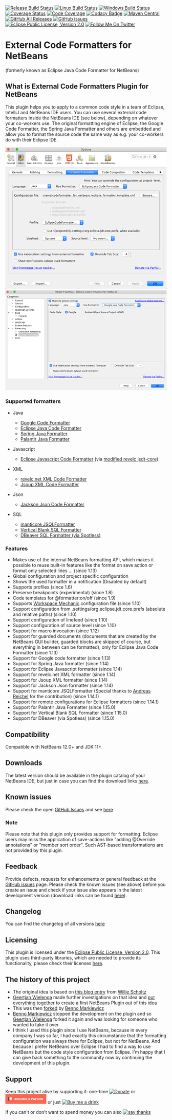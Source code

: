 [![Release Build Status](https://github.com/funfried/externalcodeformatter_for_netbeans/actions/workflows/release_maven.yml/badge.svg)](https://github.com/funfried/externalcodeformatter_for_netbeans/actions/workflows/release_maven.yml)
[![Linux Build Status](https://github.com/funfried/externalcodeformatter_for_netbeans/actions/workflows/linux_maven.yml/badge.svg)](https://github.com/funfried/externalcodeformatter_for_netbeans/actions/workflows/linux_maven.yml)
[![Windows Build Status](https://github.com/funfried/externalcodeformatter_for_netbeans/actions/workflows/windows_maven.yml/badge.svg)](https://github.com/funfried/externalcodeformatter_for_netbeans/actions/workflows/windows_maven.yml)
[![Coverage Status](https://coveralls.io/repos/github/funfried/externalcodeformatter_for_netbeans/badge.svg?branch=master)](https://coveralls.io/github/funfried/externalcodeformatter_for_netbeans?branch=master)
[![Code Coverage](https://codecov.io/gh/funfried/externalcodeformatter_for_netbeans/branch/master/graph/badge.svg)](https://codecov.io/gh/funfried/externalcodeformatter_for_netbeans)
[![Codacy Badge](https://api.codacy.com/project/badge/Grade/7d825731274a4f4783e4203eb7cbf811)](https://www.codacy.com/manual/funfried/externalcodeformatter_for_netbeans?utm_source=github.com&amp;utm_medium=referral&amp;utm_content=funfried/externalcodeformatter_for_netbeans&amp;utm_campaign=Badge_Grade)
[![Maven Central](https://img.shields.io/maven-central/v/de.funfried.netbeans.plugins/externalcodeformatter)](https://repo1.maven.org/maven2/de/funfried/netbeans/plugins/externalcodeformatter/)
[![GitHub All Releases](https://img.shields.io/github/downloads/funfried/externalcodeformatter_for_netbeans/total)](https://github.com/funfried/externalcodeformatter_for_netbeans/releases)
[![GitHub issues](https://img.shields.io/github/issues/funfried/externalcodeformatter_for_netbeans)](https://github.com/funfried/externalcodeformatter_for_netbeans/issues)
[![Eclipse Public License, Version 2.0](https://img.shields.io/badge/license-EPL%20v2.0-green)](http://funfried.github.io/externalcodeformatter_for_netbeans/licenses.html)
[![Follow Me On Twitter](https://img.shields.io/twitter/follow/funfried84?style=social)](https://twitter.com/funfried84)

External Code Formatters for NetBeans
=====================================
(formerly known as Eclipse Java Code Formatter for NetBeans)

What is External Code Formatters Plugin for NetBeans
----------------------------------------------------
This plugin helps you to apply to a common code style in a team of Eclipse,
IntelliJ and NetBeans IDE users. You can use several external code formatters
inside the NetBeans IDE (see below), depending on whatever your co-workers use.
The original formatting engine of Eclipse, the Google Code Formatter, the Spring
Java Formatter and others are embedded and allow you to format the source code
the same way as e.g. your co-workers do with their Eclipse IDE.

![Global settings](/src/site/resources/imgs/global.png)
![Project settings](/src/site/resources/imgs/project.png)

### Supported formatters
*   Java
    *   [Google Code Formatter](https://github.com/google/google-java-format)
    *   [Eclipse Java Code Formatter](https://help.eclipse.org/kepler/index.jsp?topic=%2Forg.eclipse.jdt.doc.isv%2Fguide%2Fjdt_api_codeformatter.htm)
    *   [Spring Java Formatter](https://github.com/spring-io/spring-javaformat)
    *   [Palantir Java Formatter](https://github.com/palantir/palantir-java-format)

*   Javascript
    *   [Eclipse Javascript Code Formatter](https://help.eclipse.org/2019-12/index.jsp?topic=%2Forg.eclipse.wst.jsdt.doc%2Fstarted%2Foverview.html&cp%3D52_0) (via [modified revelc jsdt-core](https://github.com/funfried/jsdt-core))

*   XML
    *   [revelc.net XML Code Formatter](https://github.com/revelc/xml-formatter)
    *   [Jsoup XML Code Formatter](https://jsoup.org/)

*   Json
    *   [Jackson Json Code Formatter](https://github.com/FasterXML/jackson)

*   SQL
    *   [manticore JSQLFormatter](https://github.com/manticore-projects/jsqlformatter)
    *   [Vertical Blank SQL Formatter](https://github.com/vertical-blank/sql-formatter)
    *   [DBeaver SQL Formatter (via Spotless)](https://github.com/diffplug/spotless)

### Features
*   Makes use of the internal NetBeans formatting API, which makes it possible to reuse built-in features like the format on save action or format only selected lines ... (since 1.13)
*   Global configuration and project specific configuration
*   Shows the used formatter in a notification (Disabled by default)
*   Supports profiles (since 1.6)
*   Preserve breakpoints (experimental) (since 1.8)
*   Code templates for @formatter:on/off (since 1.9)
*   Supports [Workspace Mechanic](https://code.google.com/a/eclipselabs.org/p/workspacemechanic/) configuration file (since 1.10)
*   Support configuration from .settings/org.eclipse.jdt.core.prefs (absolute and relative paths) (since 1.10)
*   Support configuration of linefeed (since 1.10)
*   Support configuration of source level (since 1.10)
*   Support for macro invocation (since 1.12)
*   Support for guarded documents (documents that are created by the NetBeans GUI builder, guarded blocks are skipped of course, but everything in between can be formatted), only for Eclipse Java Code Formatter (since 1.13)
*   Support for Google code formatter (since 1.13)
*   Support for Spring Java formatter (since 1.14)
*   Support for Eclipse Javascript formatter (since 1.14)
*   Support for revelc.net XML formatter (since 1.14)
*   Support for Jsoup XML formatter (since 1.14)
*   Support for Jackson Json formatter (since 1.14)
*   Support for manticore JSQLFormatter (Special thanks to [Andreas Reichel](https://github.com/manticore-projects) for the contribution) (since 1.14.1)
*   Support for remote configurations for Eclipse formatters (since 1.14.1)
*   Support for Palantir Java Formatter (since 1.15.0)
*   Support for Vertical Blank SQL Formatter (since 1.15.0)
*   Support for DBeaver (via Spotless) (since 1.15.0)

Compatibility
-------------
Compatible with NetBeans 12.0+ and JDK 11+.

Downloads
---------
The latest version should be available in the plugin catalog of your NetBeans IDE, but just in case you can find the download links [here](http://funfried.github.io/externalcodeformatter_for_netbeans/downloads.html).

Known issues
------------
Please check the open [GitHub Issues](/../../issues) and see [here](http://funfried.github.io/externalcodeformatter_for_netbeans/known_issues.html)

### Note
Please note that this plugin only provides support for formatting. Eclipse users may miss the application of save-actions like "adding @Override annotations" or "member sort order". Such AST-based transformations are not provided by this plugin.

Feedback
--------
Provide defects, requests for enhancements or general feedback at the [GitHub issues](/../../issues) page.
Please check the known issues (see above) before you create an issue and check if your issue also appears in the latest development version (download links can be found [here](http://funfried.github.io/externalcodeformatter_for_netbeans/downloads.html)).

Changelog
---------
You can find the changelog of all versions [here](http://funfried.github.io/externalcodeformatter_for_netbeans/changes-report.html)

Licensing
---------
This plugin is licensed under the [Eclipse Public License, Version 2.0](http://funfried.github.io/externalcodeformatter_for_netbeans/licenses.html).
This plugin uses third-party libraries, which are needed to provide its functionality, please check their licenses [here](https://funfried.github.io/externalcodeformatter_for_netbeans/dependencies.html).

The history of this project
---------------------------
*   The original idea is based on [this blog entry](http://epochcoder.blogspot.com/2013/08/import-eclipse-formatter-into-netbeans.html) from [Willie Scholtz](https://github.com/epochcoder)
*   [Geertjan Wielenga](https://github.com/geertjanw) made further investigations on that idea and [put everything together](https://blogs.oracle.com/geertjan/entry/eclipse_formatter_for_netbeans_ide) to create a first NetBeans Plugin out of this idea
*   This was then [forked](https://github.com/markiewb/eclipsecodeformatter_for_netbeans/) by [Benno Markiewicz](https://github.com/markiewb)
*   [Benno Markiewicz](https://github.com/markiewb) stopped the development on the plugin and so [Geertjan Wielenga](https://github.com/geertjanw) forked it again and was looking for someone who wanted to take it over
*   I think I used this plugin since I use NetBeans, because in every company I was so far, I had exactly this circumstance that the formatting configuration was always there for Eclipse, but not for NetBeans. And because I prefer NetBeans over Eclipse I had to find a way to use NetBeans but the code style configuration from Eclipse. I'm happy that I can give back something to the community now by continuing the development of this plugin.

Support
---------
Keep this project alive by supporting it:
one-time [![Donate](https://www.paypalobjects.com/en_US/i/btn/btn_donate_SM.gif)](https://www.paypal.com/cgi-bin/webscr?cmd=_s-xclick&hosted_button_id=926F5XBCTK2LQ&source=url) or [![Patreon!](/src/site/resources/imgs/logos/become_a_patron_button.png)](https://www.patreon.com/funfried) or just [![Buy me a drink](https://img.buymeacoffee.com/button-api/?text=Buy%20me%20a%20drink&emoji=%F0%9F%A5%83&slug=funfried&button_colour=5F7FFF&font_colour=ffffff&font_family=Cookie&outline_colour=000000&coffee_colour=FFDD00)](https://www.buymeacoffee.com/funfried)

If you can't or don't want to spend money you can also [![say thanks](https://img.shields.io/static/v1?label=say&message=thanks&color=green&style=for-the-badge&logo=handshake)](https://saythanks.io/to/funfried)
